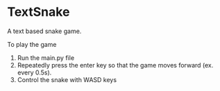 # TextSnake
A text based snake game. 

To play the game
  1. Run the main.py file
  2. Repeatedly press the enter key so that the game moves forward (ex. every 0.5s).
  3. Control the snake with WASD keys
